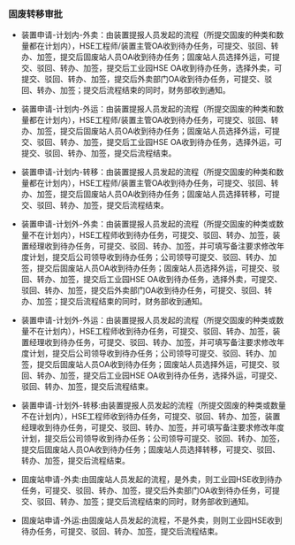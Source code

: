 ### 固废转移审批


* 装置申请-计划内-外卖：由装置提报人员发起的流程（所提交固废的种类和数量都在计划内），HSE工程师/装置主管OA收到待办任务，可提交、驳回、转办、加签，提交后固废站人员OA收到待办任务；固废站人员选择外运，可提交、驳回、转办、加签，提交后工业园HSE OA收到待办任务，选择外卖，可提交、驳回、转办、加签，提交后外卖部门OA收到待办任务，可提交、驳回、转办、加签；提交后流程结束的同时，财务部收到通知。

* 装置申请-计划内-外运：由装置提报人员发起的流程（所提交固废的种类和数量都在计划内），HSE工程师/装置主管OA收到待办任务，可提交、驳回、转办、加签，提交后固废站人员OA收到待办任务；固废站人员选择外运，可提交、驳回、转办、加签，提交后工业园HSE OA收到待办任务，选择外运，可提交、驳回、转办、加签，提交后流程结束。

* 装置申请-计划内-转移：由装置提报人员发起的流程（所提交固废的种类和数量都在计划内），HSE工程师/装置主管OA收到待办任务，可提交、驳回、转办、加签，提交后固废站人员OA收到待办任务；固废站人员选择转移，可提交、驳回、转办、加签，提交后流程结束。

* 装置申请-计划外-外卖：由装置提报人员发起的流程（所提交固废的种类或数量不在计划内），HSE工程师收到待办任务，可提交、驳回、转办、加签，装置经理收到待办任务，可提交、驳回、转办、加签，并可填写备注要求修改年度计划，提交后公司领导收到待办任务；公司领导可提交、驳回、转办、加签，提交后固废站人员OA收到待办任务；固废站人员选择外运，可提交、驳回、转办、加签，提交后工业园HSE OA收到待办任务，选择外卖，可提交、驳回、转办、加签，提交后外卖部门OA收到待办任务，可提交、驳回、转办、加签；提交后流程结束的同时，财务部收到通知。

* 装置申请-计划外-外运：由装置提报人员发起的流程（所提交固废的种类或数量不在计划内），HSE工程师收到待办任务，可提交、驳回、转办、加签，装置经理收到待办任务，可提交、驳回、转办、加签，并可填写备注要求修改年度计划，提交后公司领导收到待办任务；公司领导可提交、驳回、转办、加签，提交后固废站人员OA收到待办任务；固废站人员选择外运，可提交、驳回、转办、加签，提交后工业园HSE OA收到待办任务，选择外运，可提交、驳回、转办、加签，提交后流程结束。

* 装置申请-计划外-转移:由装置提报人员发起的流程（所提交固废的种类或数量不在计划内），HSE工程师收到待办任务，可提交、驳回、转办、加签，装置经理收到待办任务，可提交、驳回、转办、加签，并可填写备注要求修改年度计划，提交后公司领导收到待办任务；公司领导可提交、驳回、转办、加签，提交后固废站人员OA收到待办任务；固废站人员选择转移，可提交、驳回、转办、加签，提交后流程结束。

* 固废站申请-外卖:由固废站人员发起的流程，是外卖，则工业园HSE收到待办任务，可提交、驳回、转办、加签，提交后外卖部门OA收到待办任务，可提交、驳回、转办、加签；提交后流程结束的同时，财务部收到通知。

* 固废站申请-外运:由固废站人员发起的流程，不是外卖，则则工业园HSE收到待办任务，可提交、驳回、转办、加签，提交后流程结束。
